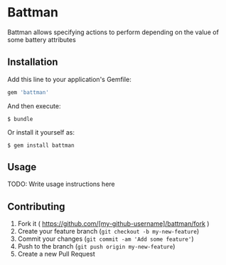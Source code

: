 # Battman

Battman allows specifying actions to perform depending on the value of some battery attributes

## Installation

Add this line to your application's Gemfile:

```ruby
gem 'battman'
```

And then execute:

    $ bundle

Or install it yourself as:

    $ gem install battman

## Usage

TODO: Write usage instructions here

## Contributing

1. Fork it ( https://github.com/[my-github-username]/battman/fork )
2. Create your feature branch (`git checkout -b my-new-feature`)
3. Commit your changes (`git commit -am 'Add some feature'`)
4. Push to the branch (`git push origin my-new-feature`)
5. Create a new Pull Request
